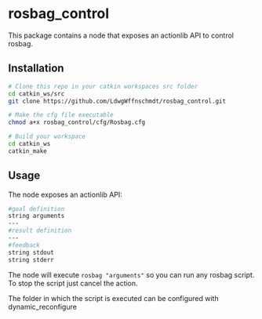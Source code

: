 # rosbag_control

This package contains a node that exposes an actionlib API to control rosbag.

## Installation
```bash
# Clone this repo in your catkin workspaces src folder
cd catkin_ws/src
git clone https://github.com/LdwgWffnschmdt/rosbag_control.git

# Make the cfg file executable
chmod a+x rosbag_control/cfg/Rosbag.cfg

# Build your workspace
cd catkin_ws
catkin_make
```

## Usage
The node exposes an actionlib API:
```bash
#goal definition
string arguments
---
#result definition
---
#feedback
string stdout
string stderr
```
The node will execute ```rosbag "arguments"``` so you can run any rosbag script. To stop the script just cancel the action.

The folder in which the script is executed can be configured with dynamic_reconfigure